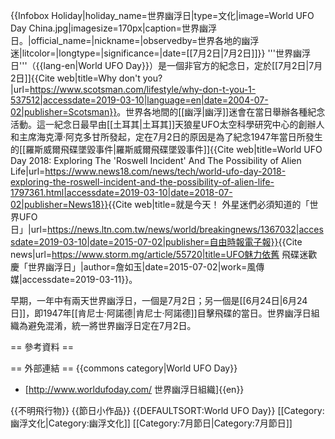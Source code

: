 {{Infobox Holiday|holiday_name=世界幽浮日|type=文化|image=World UFO Day China.jpg|imagesize=170px|caption=世界幽浮日。|official_name=|nickname=|observedby=世界各地的幽浮迷|litcolor=|longtype=|significance=|date=[[7月2日|7月2日]]}}
'''世界幽浮日'''（{{lang-en|World UFO Day}}）是一個非官方的紀念日，定於[[7月2日|7月2日]]<ref>{{Cite web|title=Why don't you?|url=https://www.scotsman.com/lifestyle/why-don-t-you-1-537512|accessdate=2019-03-10|language=en|date=2004-07-02|publisher=Scotsman}}</ref>。世界各地間的[[幽浮|幽浮]]迷會在當日舉辦各種紀念活動。這一紀念日最早由[[土耳其|土耳其]]天狼星UFO太空科學研究中心的創辦人和主席海克潭·阿克多甘所發起，定在7月2日的原因是為了紀念1947年當日所發生的[[羅斯威爾飛碟墜毀事件|羅斯威爾飛碟墜毀事件]]<ref>{{Cite web|title=World UFO Day 2018: Exploring The 'Roswell Incident' And The Possibility of Alien Life|url=https://www.news18.com/news/tech/world-ufo-day-2018-exploring-the-roswell-incident-and-the-possibility-of-alien-life-1797361.html|accessdate=2019-03-10|date=2018-07-02|publisher=News18}}</ref><ref name=":0">{{Cite web|title=就是今天！ 外星迷們必須知道的「世界UFO日」|url=https://news.ltn.com.tw/news/world/breakingnews/1367032|accessdate=2019-03-10|date=2015-07-02|publisher=自由時報電子報}}</ref><ref>{{Cite news|url=https://www.storm.mg/article/55720|title=UFO魅力依舊 飛碟迷歡慶「世界幽浮日」|author=詹如玉|date=2015-07-02|work=風傳媒|accessdate=2019-03-11}}</ref>。

早期，一年中有兩天世界幽浮日，一個是7月2日；另一個是[[6月24日|6月24日]]，即1947年[[肯尼士·阿諾德|肯尼士·阿諾德]]目擊飛碟的當日。世界幽浮日組織為避免混淆，統一將世界幽浮日定在7月2日<ref name=":0" />。

== 參考資料 ==
<references />

== 外部連結 ==
{{commons category|World UFO Day}}

* [http://www.worldufoday.com/ 世界幽浮日組織]{{en}}

{{不明飛行物}}
{{節日小作品}}
{{DEFAULTSORT:World UFO Day}}
[[Category:幽浮文化|Category:幽浮文化]]
[[Category:7月節日|Category:7月節日]]